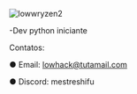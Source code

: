 ![lowwryzen2](https://github.com/user-attachments/assets/e602959e-024e-42e4-8b22-9d40c6674a45)

-Dev python iniciante

Contatos:

●  Email: lowhack@tutamail.com

●  Discord: mestreshifu
